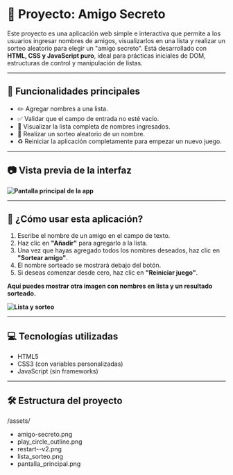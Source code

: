 # 🎁 Proyecto: Amigo Secreto

Este proyecto es una aplicación web simple e interactiva que permite a los usuarios ingresar nombres de amigos, visualizarlos en una lista y realizar un sorteo aleatorio para elegir un "amigo secreto". Está desarrollado con **HTML, CSS y JavaScript puro**, ideal para prácticas iniciales de DOM, estructuras de control y manipulación de listas.

---

## 🧩 Funcionalidades principales

- ✏️ Agregar nombres a una lista.
- ✅ Validar que el campo de entrada no esté vacío.
- 📜 Visualizar la lista completa de nombres ingresados.
- 🎲 Realizar un sorteo aleatorio de un nombre.
- ♻️ Reiniciar la aplicación completamente para empezar un nuevo juego.

---

## 📷 Vista previa de la interfaz

**![Pantalla principal de la app](ruta/de/la/imagen1.png)**

---

## 🚀 ¿Cómo usar esta aplicación?

1. Escribe el nombre de un amigo en el campo de texto.
2. Haz clic en **"Añadir"** para agregarlo a la lista.
3. Una vez que hayas agregado todos los nombres deseados, haz clic en **"Sortear amigo"**.
4. El nombre sorteado se mostrará debajo del botón.
5. Si deseas comenzar desde cero, haz clic en **"Reiniciar juego"**.

**Aquí puedes mostrar otra imagen con nombres en lista y un resultado sorteado.**

**![Lista y sorteo](ruta/de/la/imagen2.png)**

---

## 💻 Tecnologías utilizadas

- HTML5
- CSS3 (con variables personalizadas)
- JavaScript (sin frameworks)

---

## 🛠️ Estructura del proyecto

/assets/
- amigo-secreto.png
- play_circle_outline.png
- restart--v2.png
- lista_sorteo.png
- pantalla_principal.png
